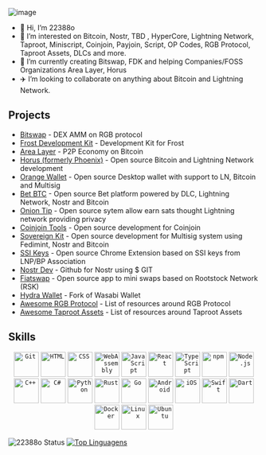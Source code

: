 ![image](https://user-images.githubusercontent.com/83122757/230884603-a2f05f89-c49d-417b-a899-b8557055d47a.png)


- 👋 Hi, I’m 22388o
- 👀 I’m interested on Bitcoin, Nostr, TBD ,  HyperCore, Lightning Network, Taproot, Miniscript, Coinjoin, Payjoin, Script, OP Codes, RGB Protocol, Taproot Assets, DLCs and more.
- 🌱 I’m currently creating Bitswap, FDK and helping Companies/FOSS Organizations Area Layer, Horus
- ✈️ I’m looking to collaborate on anything about Bitcoin and Lightning Network.

## Projects

- [Bitswap](https://github.com/Bitswap-BiFi) - DEX AMM on RGB protocol
- [Frost Development Kit](https://github.com/FrostDevKit) - Development Kit for Frost
- [Area Layer](https://github.com/AreaLayer) - P2P Economy on Bitcoin
- [Horus (formerly Phoenix)](https://github.com/Horus-Org) - Open source Bitcoin and Lightning Network development
- [Orange Wallet](https://github.com/Orange-BTC-Wallet) - Open source Desktop  wallet with support to LN, Bitcoin and Multisig
- [Bet BTC](https://github.com/Bet-BTC) - Open source Bet platform powered by DLC, Lightning Network, Nostr and Bitcoin
- [Onion Tip](https://github.com/Onion-Tip) - Open source sytem allow earn sats thought Lightning network providing privacy
- [Coinjoin Tools](https://github.com/Coinjoin-Tools) - Open source development for Coinjoin
- [Sovereign Kit](https://github.com/Sovereign-Kit) - Open source development for Multisig system using Fedimint, Nostr and Bitcoin
- [SSI Keys](https://github.com/SSI-Keys) - Open source Chrome Extension based on SSI keys from LNP/BP Association
- [Nostr Dev](https://github.com/Nostr-Dev) - Github for Nostr using $ GIT
- [Fiatswap](https://github.com/Fiatswap-RSK) - Open source app to mini swaps based on Rootstock Network (RSK)
- [Hydra Wallet](https://github.com/Hydra-Wallet) - Fork of Wasabi Wallet
- [Awesome RGB Protocol](https://github.com/22388o/awesome-rgb-protocol) - List of resources around RGB Protocol
- [Awesome Taproot Assets](https://github.com/22388o/awesome-taproot-assets) - List of resources around Taproot Assets
## Skills                                       
<div align="center">
	<code><img width="50" src="https://user-images.githubusercontent.com/25181517/192108372-f71d70ac-7ae6-4c0d-8395-51d8870c2ef0.png" alt="Git" title="Git"/></code>
	<code><img width="50" src="https://user-images.githubusercontent.com/25181517/192158954-f88b5814-d510-4564-b285-dff7d6400dad.png" alt="HTML" title="HTML"/></code>
	<code><img width="50" src="https://user-images.githubusercontent.com/25181517/183898674-75a4a1b1-f960-4ea9-abcb-637170a00a75.png" alt="CSS" title="CSS"/></code>
	<code><img width="50" src="https://user-images.githubusercontent.com/25181517/188324036-d704ac9a-6e61-4722-b978-254b25b61bed.png" alt="WebAssembly" title="WebAssembly"/></code>
	<code><img width="50" src="https://user-images.githubusercontent.com/25181517/117447155-6a868a00-af3d-11eb-9cfe-245df15c9f3f.png" alt="JavaScript" title="JavaScript"/></code>
	<code><img width="50" src="https://user-images.githubusercontent.com/25181517/183897015-94a058a6-b86e-4e42-a37f-bf92061753e5.png" alt="React" title="React"/></code>
	<code><img width="50" src="https://user-images.githubusercontent.com/25181517/183890598-19a0ac2d-e88a-4005-a8df-1ee36782fde1.png" alt="TypeScript" title="TypeScript"/></code>
	<code><img width="50" src="https://user-images.githubusercontent.com/25181517/121401671-49102800-c959-11eb-9f6f-74d49a5e1774.png" alt="npm" title="npm"/></code>
	<code><img width="50" src="https://user-images.githubusercontent.com/25181517/183568594-85e280a7-0d7e-4d1a-9028-c8c2209e073c.png" alt="Node.js" title="Node.js"/></code>
	<code><img width="50" src="https://user-images.githubusercontent.com/25181517/192106073-90fffafe-3562-4ff9-a37e-c77a2da0ff58.png" alt="C++" title="C++"/></code>
	<code><img width="50" src="https://user-images.githubusercontent.com/25181517/121405384-444d7300-c95d-11eb-959f-913020d3bf90.png" alt="C#" title="C#"/></code>
	<code><img width="50" src="https://user-images.githubusercontent.com/25181517/183423507-c056a6f9-1ba8-4312-a350-19bcbc5a8697.png" alt="Python" title="Python"/></code>
	<code><img width="50" src="https://user-images.githubusercontent.com/25181517/192599922-3a8ceb1c-ff1d-40bc-b73c-99ea1182d8ad.png" alt="Rust" title="Rust"/></code>
	<code><img width="50" src="https://user-images.githubusercontent.com/25181517/192149581-88194d20-1a37-4be8-8801-5dc0017ffbbe.png" alt="Go" title="Go"/></code>
	<code><img width="50" src="https://user-images.githubusercontent.com/25181517/117269608-b7dcfb80-ae58-11eb-8e66-6cc8753553f0.png" alt="Android" title="Android"/></code>
	<code><img width="50" src="https://user-images.githubusercontent.com/25181517/121406611-a8246b80-c95e-11eb-9b11-b771486377f6.png" alt="iOS" title="iOS"/></code>
	<code><img width="50" src="https://user-images.githubusercontent.com/25181517/121406389-6267a300-c95e-11eb-8d67-f1e22afe8aea.png" alt="Swift" title="Swift"/></code>
	<code><img width="50" src="https://user-images.githubusercontent.com/25181517/186150304-1568ffdf-4c62-4bdc-9cf1-8d8efcea7c5b.png" alt="Dart" title="Dart"/></code>
	<code><img width="50" src="https://user-images.githubusercontent.com/25181517/117207330-263ba280-adf4-11eb-9b97-0ac5b40bc3be.png" alt="Docker" title="Docker"/></code>
	<code><img width="50" src="https://github.com/marwin1991/profile-technology-icons/assets/76662862/2481dc48-be6b-4ebb-9e8c-3b957efe69fa" alt="Linux" title="Linux"/></code>
	<code><img width="50" src="https://user-images.githubusercontent.com/25181517/186884153-99edc188-e4aa-4c84-91b0-e2df260ebc33.png" alt="Ubuntu" title="Ubuntu"/></code>
</div>

<!---
22388o/dark-worf is a ✨ special ✨ repository because its `README.md` (this file) appears on your GitHub profile.
You can click the Preview link to take a look at your changes.
--->

![22388o Status](https://github-readme-stats.vercel.app/api?username=22388o&show_icons=true)
[![Top Linguagens](https://github-readme-stats.vercel.app/api/top-langs/?username=22388o&layout=compact)](https://github.com/22388o/github-readme-stats)
